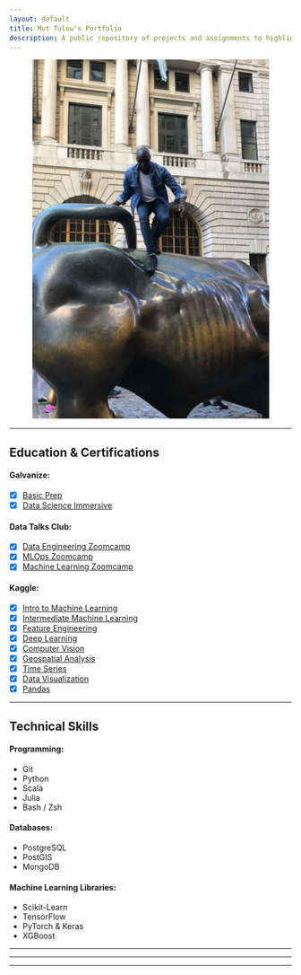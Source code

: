 ```yaml
---
layout: default
title: Mut Tulow's Portfolio
description: A public repository of projects and assignments to highlight skills.
---
```


<center>
<img src="images/IMG_1048.jpeg" alt="Mut Tulow">
</center>

---

## Education & Certifications

#### Galvanize:
- [x] [Basic Prep](https://www.galvanize.com/alumni/)
- [x] [Data Science Immersive](https://www.galvanize.com/alumni/)

#### Data Talks Club:
- [x] [Data Engineering Zoomcamp](https://github.com/DataTalksClub/data-engineering-zoomcamp)
- [x] [MLOps Zoomcamp](https://github.com/DataTalksClub/mlops-zoomcamp)
- [x] [Machine Learning Zoomcamp](https://github.com/DataTalksClub/machine-learning-zoomcamp)

#### Kaggle:
- [x] [Intro to Machine Learning](https://www.kaggle.com/learn/certification/muttulow/intro-to-machine-learning)
- [x] [Intermediate Machine Learning](https://www.kaggle.com/learn/certification/muttulow/intermediate-machine-learning)
- [x] [Feature Engineering](https://www.kaggle.com/learn/certification/muttulow/feature-engineering)
- [x] [Deep Learning](https://www.kaggle.com/learn/certification/muttulow/intro-to-deep-learning)
- [x] [Computer Vision](https://www.kaggle.com/learn/certification/muttulow/computer-vision)
- [x] [Geospatial Analysis](https://www.kaggle.com/learn/certification/muttulow/geospatial-analysis)
- [x] [Time Series](https://www.kaggle.com/learn/certification/muttulow/time-series)
- [x] [Data Visualization](https://www.kaggle.com/learn/certification/muttulow/data-visualization)
- [x] [Pandas](https://www.kaggle.com/learn/certification/muttulow/pandas)

---

## Technical Skills

#### Programming:
- Git
- Python
- Scala
- Julia
- Bash / Zsh

#### Databases:
- PostgreSQL
- PostGIS
- MongoDB

#### Machine Learning Libraries:
- Scikit-Learn
- TensorFlow
- PyTorch & Keras
- XGBoost

---
---
---